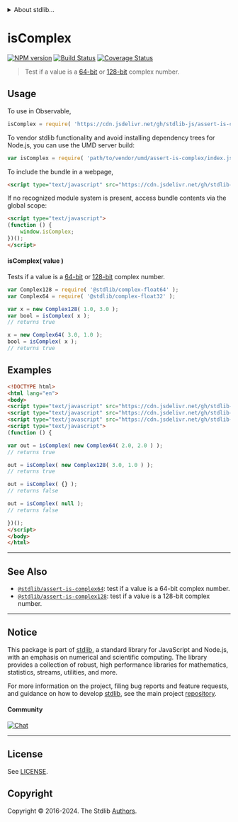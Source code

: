 <!--

@license Apache-2.0

Copyright (c) 2018 The Stdlib Authors.

Licensed under the Apache License, Version 2.0 (the "License");
you may not use this file except in compliance with the License.
You may obtain a copy of the License at

   http://www.apache.org/licenses/LICENSE-2.0

Unless required by applicable law or agreed to in writing, software
distributed under the License is distributed on an "AS IS" BASIS,
WITHOUT WARRANTIES OR CONDITIONS OF ANY KIND, either express or implied.
See the License for the specific language governing permissions and
limitations under the License.

-->


<details>
  <summary>
    About stdlib...
  </summary>
  <p>We believe in a future in which the web is a preferred environment for numerical computation. To help realize this future, we've built stdlib. stdlib is a standard library, with an emphasis on numerical and scientific computation, written in JavaScript (and C) for execution in browsers and in Node.js.</p>
  <p>The library is fully decomposable, being architected in such a way that you can swap out and mix and match APIs and functionality to cater to your exact preferences and use cases.</p>
  <p>When you use stdlib, you can be absolutely certain that you are using the most thorough, rigorous, well-written, studied, documented, tested, measured, and high-quality code out there.</p>
  <p>To join us in bringing numerical computing to the web, get started by checking us out on <a href="https://github.com/stdlib-js/stdlib">GitHub</a>, and please consider <a href="https://opencollective.com/stdlib">financially supporting stdlib</a>. We greatly appreciate your continued support!</p>
</details>

# isComplex

[![NPM version][npm-image]][npm-url] [![Build Status][test-image]][test-url] [![Coverage Status][coverage-image]][coverage-url] <!-- [![dependencies][dependencies-image]][dependencies-url] -->

> Test if a value is a [64-bit][@stdlib/complex/float32] or [128-bit][@stdlib/complex/float64] complex number.



<section class="usage">

## Usage

To use in Observable,

```javascript
isComplex = require( 'https://cdn.jsdelivr.net/gh/stdlib-js/assert-is-complex@umd/browser.js' )
```

To vendor stdlib functionality and avoid installing dependency trees for Node.js, you can use the UMD server build:

```javascript
var isComplex = require( 'path/to/vendor/umd/assert-is-complex/index.js' )
```

To include the bundle in a webpage,

```html
<script type="text/javascript" src="https://cdn.jsdelivr.net/gh/stdlib-js/assert-is-complex@umd/browser.js"></script>
```

If no recognized module system is present, access bundle contents via the global scope:

```html
<script type="text/javascript">
(function () {
    window.isComplex;
})();
</script>
```

#### isComplex( value )

Tests if a value is a [64-bit][@stdlib/complex/float32] or [128-bit][@stdlib/complex/float64] complex number.

```javascript
var Complex128 = require( '@stdlib/complex-float64' );
var Complex64 = require( '@stdlib/complex-float32' );

var x = new Complex128( 1.0, 3.0 );
var bool = isComplex( x );
// returns true

x = new Complex64( 3.0, 1.0 );
bool = isComplex( x );
// returns true
```

</section>

<!-- /.usage -->

<section class="examples">

## Examples

<!-- eslint no-undef: "error" -->

```html
<!DOCTYPE html>
<html lang="en">
<body>
<script type="text/javascript" src="https://cdn.jsdelivr.net/gh/stdlib-js/complex-float32@umd/browser.js"></script>
<script type="text/javascript" src="https://cdn.jsdelivr.net/gh/stdlib-js/complex-float64@umd/browser.js"></script>
<script type="text/javascript" src="https://cdn.jsdelivr.net/gh/stdlib-js/assert-is-complex@umd/browser.js"></script>
<script type="text/javascript">
(function () {

var out = isComplex( new Complex64( 2.0, 2.0 ) );
// returns true

out = isComplex( new Complex128( 3.0, 1.0 ) );
// returns true

out = isComplex( {} );
// returns false

out = isComplex( null );
// returns false

})();
</script>
</body>
</html>
```

</section>

<!-- /.examples -->

<!-- Section for related `stdlib` packages. Do not manually edit this section, as it is automatically populated. -->

<section class="related">

* * *

## See Also

-   <span class="package-name">[`@stdlib/assert-is-complex64`][@stdlib/assert/is-complex64]</span><span class="delimiter">: </span><span class="description">test if a value is a 64-bit complex number.</span>
-   <span class="package-name">[`@stdlib/assert-is-complex128`][@stdlib/assert/is-complex128]</span><span class="delimiter">: </span><span class="description">test if a value is a 128-bit complex number.</span>

</section>

<!-- /.related -->

<!-- Section for all links. Make sure to keep an empty line after the `section` element and another before the `/section` close. -->


<section class="main-repo" >

* * *

## Notice

This package is part of [stdlib][stdlib], a standard library for JavaScript and Node.js, with an emphasis on numerical and scientific computing. The library provides a collection of robust, high performance libraries for mathematics, statistics, streams, utilities, and more.

For more information on the project, filing bug reports and feature requests, and guidance on how to develop [stdlib][stdlib], see the main project [repository][stdlib].

#### Community

[![Chat][chat-image]][chat-url]

---

## License

See [LICENSE][stdlib-license].


## Copyright

Copyright &copy; 2016-2024. The Stdlib [Authors][stdlib-authors].

</section>

<!-- /.stdlib -->

<!-- Section for all links. Make sure to keep an empty line after the `section` element and another before the `/section` close. -->

<section class="links">

[npm-image]: http://img.shields.io/npm/v/@stdlib/assert-is-complex.svg
[npm-url]: https://npmjs.org/package/@stdlib/assert-is-complex

[test-image]: https://github.com/stdlib-js/assert-is-complex/actions/workflows/test.yml/badge.svg?branch=v0.2.1
[test-url]: https://github.com/stdlib-js/assert-is-complex/actions/workflows/test.yml?query=branch:v0.2.1

[coverage-image]: https://img.shields.io/codecov/c/github/stdlib-js/assert-is-complex/main.svg
[coverage-url]: https://codecov.io/github/stdlib-js/assert-is-complex?branch=main

<!--

[dependencies-image]: https://img.shields.io/david/stdlib-js/assert-is-complex.svg
[dependencies-url]: https://david-dm.org/stdlib-js/assert-is-complex/main

-->

[chat-image]: https://img.shields.io/gitter/room/stdlib-js/stdlib.svg
[chat-url]: https://app.gitter.im/#/room/#stdlib-js_stdlib:gitter.im

[stdlib]: https://github.com/stdlib-js/stdlib

[stdlib-authors]: https://github.com/stdlib-js/stdlib/graphs/contributors

[umd]: https://github.com/umdjs/umd
[es-module]: https://developer.mozilla.org/en-US/docs/Web/JavaScript/Guide/Modules

[deno-url]: https://github.com/stdlib-js/assert-is-complex/tree/deno
[deno-readme]: https://github.com/stdlib-js/assert-is-complex/blob/deno/README.md
[umd-url]: https://github.com/stdlib-js/assert-is-complex/tree/umd
[umd-readme]: https://github.com/stdlib-js/assert-is-complex/blob/umd/README.md
[esm-url]: https://github.com/stdlib-js/assert-is-complex/tree/esm
[esm-readme]: https://github.com/stdlib-js/assert-is-complex/blob/esm/README.md
[branches-url]: https://github.com/stdlib-js/assert-is-complex/blob/main/branches.md

[stdlib-license]: https://raw.githubusercontent.com/stdlib-js/assert-is-complex/main/LICENSE

[@stdlib/complex/float64]: https://github.com/stdlib-js/complex-float64/tree/umd

[@stdlib/complex/float32]: https://github.com/stdlib-js/complex-float32/tree/umd

<!-- <related-links> -->

[@stdlib/assert/is-complex64]: https://github.com/stdlib-js/assert-is-complex64/tree/umd

[@stdlib/assert/is-complex128]: https://github.com/stdlib-js/assert-is-complex128/tree/umd

<!-- </related-links> -->

</section>

<!-- /.links -->
